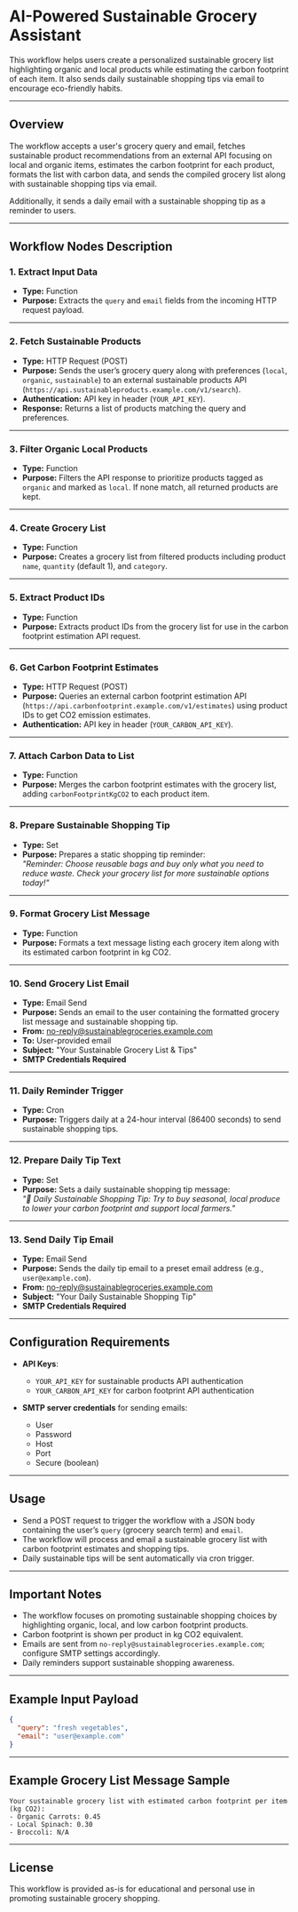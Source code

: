 # AI-Powered Sustainable Grocery Assistant

This workflow helps users create a personalized sustainable grocery list highlighting organic and local products while estimating the carbon footprint of each item. It also sends daily sustainable shopping tips via email to encourage eco-friendly habits.

---

## Overview

The workflow accepts a user's grocery query and email, fetches sustainable product recommendations from an external API focusing on local and organic items, estimates the carbon footprint for each product, formats the list with carbon data, and sends the compiled grocery list along with sustainable shopping tips via email.

Additionally, it sends a daily email with a sustainable shopping tip as a reminder to users.

---

## Workflow Nodes Description

### 1. Extract Input Data

- **Type:** Function  
- **Purpose:** Extracts the `query` and `email` fields from the incoming HTTP request payload.

---

### 2. Fetch Sustainable Products

- **Type:** HTTP Request (POST)  
- **Purpose:** Sends the user’s grocery query along with preferences (`local`, `organic`, `sustainable`) to an external sustainable products API (`https://api.sustainableproducts.example.com/v1/search`).  
- **Authentication:** API key in header (`YOUR_API_KEY`).  
- **Response:** Returns a list of products matching the query and preferences.

---

### 3. Filter Organic Local Products

- **Type:** Function  
- **Purpose:** Filters the API response to prioritize products tagged as `organic` and marked as `local`. If none match, all returned products are kept.

---

### 4. Create Grocery List

- **Type:** Function  
- **Purpose:** Creates a grocery list from filtered products including product `name`, `quantity` (default 1), and `category`.

---

### 5. Extract Product IDs

- **Type:** Function  
- **Purpose:** Extracts product IDs from the grocery list for use in the carbon footprint estimation API request.

---

### 6. Get Carbon Footprint Estimates

- **Type:** HTTP Request (POST)  
- **Purpose:** Queries an external carbon footprint estimation API (`https://api.carbonfootprint.example.com/v1/estimates`) using product IDs to get CO2 emission estimates.  
- **Authentication:** API key in header (`YOUR_CARBON_API_KEY`).

---

### 7. Attach Carbon Data to List

- **Type:** Function  
- **Purpose:** Merges the carbon footprint estimates with the grocery list, adding `carbonFootprintKgCO2` to each product item.

---

### 8. Prepare Sustainable Shopping Tip

- **Type:** Set  
- **Purpose:** Prepares a static shopping tip reminder:  
  *"Reminder: Choose reusable bags and buy only what you need to reduce waste. Check your grocery list for more sustainable options today!"*

---

### 9. Format Grocery List Message

- **Type:** Function  
- **Purpose:** Formats a text message listing each grocery item along with its estimated carbon footprint in kg CO2.

---

### 10. Send Grocery List Email

- **Type:** Email Send  
- **Purpose:** Sends an email to the user containing the formatted grocery list message and sustainable shopping tip.  
- **From:** no-reply@sustainablegroceries.example.com  
- **To:** User-provided email  
- **Subject:** "Your Sustainable Grocery List & Tips"  
- **SMTP Credentials Required**

---

### 11. Daily Reminder Trigger

- **Type:** Cron  
- **Purpose:** Triggers daily at a 24-hour interval (86400 seconds) to send sustainable shopping tips.

---

### 12. Prepare Daily Tip Text

- **Type:** Set  
- **Purpose:** Sets a daily sustainable shopping tip message:  
  *"🌿 Daily Sustainable Shopping Tip: Try to buy seasonal, local produce to lower your carbon footprint and support local farmers."*

---

### 13. Send Daily Tip Email

- **Type:** Email Send  
- **Purpose:** Sends the daily tip email to a preset email address (e.g., `user@example.com`).  
- **From:** no-reply@sustainablegroceries.example.com  
- **Subject:** "Your Daily Sustainable Shopping Tip"  
- **SMTP Credentials Required**

---

## Configuration Requirements

- **API Keys**:  
  - `YOUR_API_KEY` for sustainable products API authentication  
  - `YOUR_CARBON_API_KEY` for carbon footprint API authentication  

- **SMTP server credentials** for sending emails:  
  - User  
  - Password  
  - Host  
  - Port  
  - Secure (boolean)

---

## Usage

- Send a POST request to trigger the workflow with a JSON body containing the user’s `query` (grocery search term) and `email`.  
- The workflow will process and email a sustainable grocery list with carbon footprint estimates and shopping tips.  
- Daily sustainable tips will be sent automatically via cron trigger.

---

## Important Notes

- The workflow focuses on promoting sustainable shopping choices by highlighting organic, local, and low carbon footprint products.  
- Carbon footprint is shown per product in kg CO2 equivalent.  
- Emails are sent from `no-reply@sustainablegroceries.example.com`; configure SMTP settings accordingly.  
- Daily reminders support sustainable shopping awareness.

---

## Example Input Payload

```json
{
  "query": "fresh vegetables",
  "email": "user@example.com"
}
```

---

## Example Grocery List Message Sample

```
Your sustainable grocery list with estimated carbon footprint per item (kg CO2):
- Organic Carrots: 0.45
- Local Spinach: 0.30
- Broccoli: N/A
```

---

## License

This workflow is provided as-is for educational and personal use in promoting sustainable grocery shopping.
